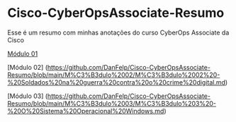 # Cisco-CyberOpsAssociate-Resumo
Esse é um resumo com minhas anotações do curso CyberOps Associate da Cisco

[Módulo 01](https://github.com/DanFelp/Cisco-CyberOpsAssociate-Resumo/blob/main/M%C3%B3dulo%2001/Modulo%201%20-%20O%20Perigo.md)

[Módulo 02] (https://github.com/DanFelp/Cisco-CyberOpsAssociate-Resumo/blob/main/M%C3%B3dulo%2002/M%C3%B3dulo%2002%20-%20Soldados%20na%20guerra%20contra%20o%20crime%20digital.md)

[Módulo 03] (https://github.com/DanFelp/Cisco-CyberOpsAssociate-Resumo/blob/main/M%C3%B3dulo%2003/M%C3%B3dulo%203%20-%20O%20Sistema%20Operacional%20Windows.md)
